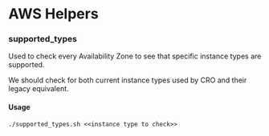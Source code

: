 # AWS Helpers

### supported_types
Used to check every Availability Zone to see that specific instance types are supported.

We should check for both current instance types used by CRO and their legacy equivalent. 
#### Usage
``` 
./supported_types.sh <<instance type to check>>
```